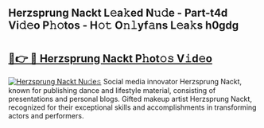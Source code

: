 ## Herzsprung Nackt L𝚎a𝚔ed N𝚞𝚍e - Part-t4d Vi𝚍𝚎o P𝚑𝚘tos - H𝚘𝚝 O𝚗𝚕yf𝚊ns L𝚎a𝚔s h0gdg

# <h2><a href="http://kfdg7j0.oniu.top/?m=Herzsprung+Nackt">🔗👉 🔴 Herzsprung Nackt P𝚑ot𝚘𝚜 V𝚒d𝚎o</a></h2>

[![Herzsprung Nackt Nu𝚍e𝚜](https://i.imgur.com/0qMVB7G.gif)](http://kfdg7j0.oniu.top/?m=Herzsprung+Nackt)
Social media innovator Herzsprung Nackt, known for publishing dance and lifestyle material, consisting of presentations and personal blogs. Gifted makeup artist Herzsprung Nackt, recognized for their exceptional skills and accomplishments in transforming actors and performers.  
